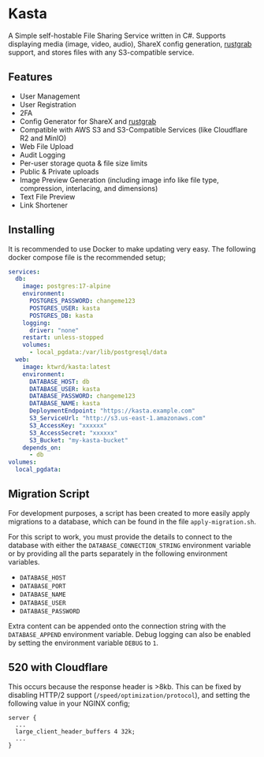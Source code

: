 # Kasta
A Simple self-hostable File Sharing Service written in C#. Supports displaying media (image, video, audio), ShareX config generation, [rustgrab](https://github.com/ktwrd/rustgrab) support, and stores files with any S3-compatible service.

## Features
- User Management
- User Registration
- 2FA
- Config Generator for ShareX and [rustgrab](https://github.com/ktwrd/rustgrab)
- Compatible with AWS S3 and S3-Compatible Services (like Cloudflare R2 and MinIO)
- Web File Upload
- Audit Logging
- Per-user storage quota & file size limits
- Public & Private uploads
- Image Preview Generation (including image info like file type, compression, interlacing, and dimensions)
- Text File Preview
- Link Shortener

## Installing
It is recommended to use Docker to make updating very easy. The following docker compose file is the recommended setup;
```yml
services:
  db:
    image: postgres:17-alpine
    environment:
      POSTGRES_PASSWORD: changeme123
      POSTGRES_USER: kasta
      POSTGRES_DB: kasta
    logging:
      driver: "none"
    restart: unless-stopped
    volumes:
      - local_pgdata:/var/lib/postgresql/data
  web:
    image: ktwrd/kasta:latest
    environment:
      DATABASE_HOST: db
      DATABASE_USER: kasta
      DATABASE_PASSWORD: changeme123
      DATABASE_NAME: kasta
      DeploymentEndpoint: "https://kasta.example.com"
      S3_ServiceUrl: "http://s3.us-east-1.amazonaws.com"
      S3_AccessKey: "xxxxxx"
      S3_AccessSecret: "xxxxxx"
      S3_Bucket: "my-kasta-bucket"
    depends_on:
      - db
volumes:
  local_pgdata:
```

## Migration Script
For development purposes, a script has been created to more easily apply migrations to a database, which can be found in the file `apply-migration.sh`.

For this script to work, you must provide the details to connect to the database with either the `DATABASE_CONNECTION_STRING` environment variable or by providing all the parts separately in the following environment variables.
- `DATABASE_HOST`
- `DATABASE_PORT`
- `DATABASE_NAME`
- `DATABASE_USER`
- `DATABASE_PASSWORD`

Extra content can be appended onto the connection string with the `DATABASE_APPEND` environment variable. Debug logging can also be enabled by setting the environment variable `DEBUG` to `1`.

## 520 with Cloudflare
This occurs because the response header is >8kb. This can be fixed by disabling HTTP/2 support (`/speed/optimization/protocol`), and setting the following value in your NGINX config;
```
server {
  ...
  large_client_header_buffers 4 32k;
  ...
}
```
